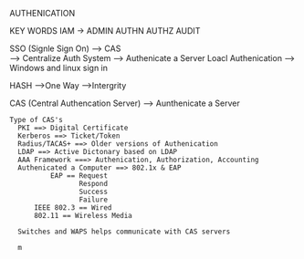 AUTHENICATION

KEY WORDS
  IAM 
    -> ADMIN
       AUTHN
       AUTHZ
       AUDIT 

  SSO (Signle Sign On)
    --> CAS  
      --> Centralize Auth System 
        --> Authenicate a Server
  Loacl Authenication
    --> Windows and linux sign in

  HASH 
    -->One Way 
        -->Intergrity

  CAS (Central Authencation Server)
    --> Aunthenicate a Server

    Type of CAS's 
      PKI ==> Digital Certificate 
      Kerberos ==> Ticket/Token
      Radius/TACAS+ ==> Older versions of Authenication
      LDAP ==> Active Dictonary based on LDAP
      AAA Framework ===> Authenication, Authorization, Accounting 
      Authenicated a Computer ==> 802.1x & EAP 
              EAP == Request 
                     Respond 
                     Success 
                     Failure 
          IEEE 802.3 == Wired 
          802.11 == Wireless Media 

      Switches and WAPS helps communicate with CAS servers

      m
      
      
